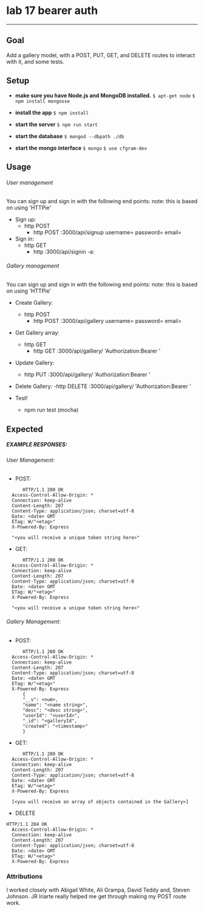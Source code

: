 # lab 17 bearer auth
----
## Goal
Add a gallery model, with a POST, PUT, GET, and DELETE routes to interact with it, and some tests.


## Setup

 - **make sure you have Node.js and MongoDB installed.**
```$ apt-get node```
```$ npm install mongoose```

 - **install the app**
```$ npm install ```

 - **start the server**
```$ npm run start```

 - **start the database**
```$ mongod --dbpath ./db```
 - **start the mongo interface**
```$ mongo```
```$ use cfgram-dev```


## Usage
###### User management
You can sign up and sign in with the following end points:
note: this is based on using 'HTTPie'
- Sign up:
    - http POST
        - http POST :3000/api/signup username=<UniqueUsername> password=<password> email=<UniqueEmail>
- Sign in:
    - http GET
        - http :3000/api/signin -a<username>:<password>

###### Gallery management
You can sign up and sign in with the following end points:
note: this is based on using 'HTTPie'
- Create Gallery:
    - http POST
        - http POST :3000/api/gallery username=<UniqueUsername> password=<password> email=<UniqueEmail>
- Get Gallery array:
    - http GET
        - http GET :3000/api/galllery/<galleryId> 'Authorization:Bearer <your token string here>'
- Update Gallery:
    - http PUT :3000/api/gallery/<galleryId> 'Authorization:Bearer <your token string here>'

- Delete Gallery:
    -http DELETE :3000/api/gallery/<galleryId> 'Authorization:Bearer <your token string here>'

- Test!
   - npm run test
   (mocha)

## Expected

##### EXAMPLE RESPONSES:

###### User Management:
- POST:
```
      HTTP/1.1 200 OK
  Access-Control-Allow-Origin: *
  Connection: keep-alive
  Content-Length: 207
  Content-Type: application/json; charset=utf-8
  Date: <date> GMT
  ETag: W/"<etag>"
  X-Powered-By: Express

  "<you will receive a unique token string here>"
```

- GET:
```
      HTTP/1.1 200 OK
  Access-Control-Allow-Origin: *
  Connection: keep-alive
  Content-Length: 207
  Content-Type: application/json; charset=utf-8
  Date: <date> GMT
  ETag: W/"<etag>"
  X-Powered-By: Express

  "<you will receive a unique token string here>"
```

###### Gallery Management:
- POST:
```
      HTTP/1.1 200 OK
  Access-Control-Allow-Origin: *
  Connection: keep-alive
  Content-Length: 207
  Content-Type: application/json; charset=utf-8
  Date: <date> GMT
  ETag: W/"<etag>"
  X-Powered-By: Express
      {
      "__v": <num>,
      "name": "<name string>",
      "desc": "<desc string>",
      "userId": "<userId>",
      "_id": "<galleryId",
      "created": "<timestamp>"
      }
```

- GET:
```
      HTTP/1.1 200 OK
  Access-Control-Allow-Origin: *
  Connection: keep-alive
  Content-Length: 207
  Content-Type: application/json; charset=utf-8
  Date: <date> GMT
  ETag: W/"<etag>"
  X-Powered-By: Express

  [<you will receive an array of objects contained in the Gallery>]
```

- DELETE
```
HTTP/1.1 204 OK
  Access-Control-Allow-Origin: *
  Connection: keep-alive
  Content-Length: 207
  Content-Type: application/json; charset=utf-8
  Date: <date> GMT
  ETag: W/"<etag>"
  X-Powered-By: Express
```

### Attributions
I worked closely with Abigail White, Ali Grampa, David Teddy and, Steven Johnson.
JR Iriarte really helped me get through making my POST route work.  
